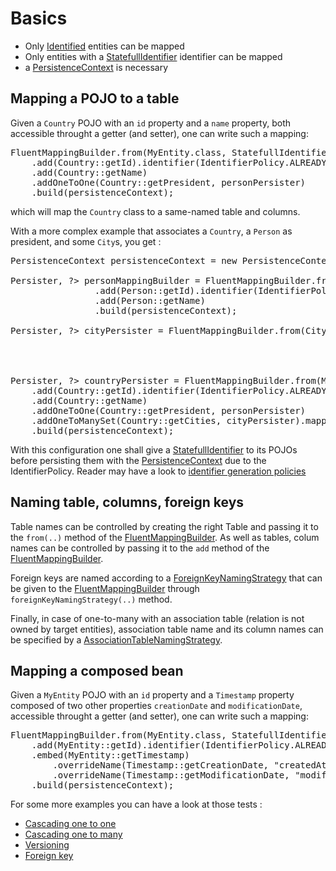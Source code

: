 # Basics

* Only [Identified](../id/Identified.java) entities can be mapped
* Only entities with a [StatefullIdentifier](../../../../../../../../../core/src/main/java/org/gama/stalactite/persistence/id/manager/StatefullIdentifier.java) identifier can be mapped
* a [PersistenceContext](PersistenceContext.java) is necessary

## Mapping a POJO to a table

Given a `Country` POJO with an `id` property and a `name` property, both accessible throught a getter (and setter), one can write such a mapping:

<pre>
FluentMappingBuilder.from(MyEntity.class, StatefullIdentifier.class)
	.add(Country::getId).identifier(IdentifierPolicy.ALREADY_ASSIGNED)
	.add(Country::getName)
	.addOneToOne(Country::getPresident, personPersister)
	.build(persistenceContext);
</pre>
which will map the `Country` class to a same-named table and columns.

With a more complex example that associates a `Country`, a `Person` as president, and some `City`s, you get :
<pre>
PersistenceContext persistenceContext = new PersistenceContext(new JdbcConnectionProvider(dataSource), new HSQLDBDialect());

Persister<Person, Identifier<Long>, ?> personMappingBuilder = FluentMappingBuilder.from(Person.class, Identifier.LONG_TYPE)
				.add(Person::getId).identifier(IdentifierPolicy.ALREADY_ASSIGNED)
				.add(Person::getName)
				.build(persistenceContext);
				
Persister<City, Identifier<Long>, ?> cityPersister = FluentMappingBuilder.from(City.class, Identifier.LONG_TYPE)
                                                     				.add(City::getId).identifier(IdentifierPolicy.ALREADY_ASSIGNED)
                                                     				.add(City::getName)
                                                     				.build(persistenceContext);

Persister<City, Identifier<Long>, ?> countryPersister = FluentMappingBuilder.from(MyEntity.class, StatefullIdentifier.class)
	.add(Country::getId).identifier(IdentifierPolicy.ALREADY_ASSIGNED)
	.add(Country::getName)
	.addOneToOne(Country::getPresident, personPersister)
	.addOneToManySet(Country::getCities, cityPersister).mappedBy(City::setCountry).cascading(ALL)
	.build(persistenceContext);
</pre>

With this configuration one shall give a [StatefullIdentifier](../../../../../../../../../core/src/main/java/org/gama/stalactite/persistence/id/manager/StatefullIdentifier.java) to its POJOs
before persisting them with the [PersistenceContext](PersistenceContext.java) due to the IdentifierPolicy.
Reader may have a look to [identifier generation policies](../../../../../../../../../core/src/main/java/org/gama/stalactite/persistence/id/manager/Identifier%20generation%20policies.md)

## Naming table, columns, foreign keys

Table names can be controlled by creating the right Table and passing it to the `from(..)` method of the [FluentMappingBuilder](FluentMappingBuilder.java).
As well as tables, colum names can be controlled by passing it to the `add` method of the [FluentMappingBuilder](FluentMappingBuilder.java).

Foreign keys are named according to a [ForeignKeyNamingStrategy](ForeignKeyNamingStrategy.java) that can be given to the [FluentMappingBuilder](FluentMappingBuilder.java)
through `foreignKeyNamingStrategy(..)` method.

Finally, in case of one-to-many with an association table (relation is not owned by target entities), association table name and its column names can
be specified by a [AssociationTableNamingStrategy](AssociationTableNamingStrategy.java).

## Mapping a composed bean

Given a `MyEntity` POJO with an `id` property and a `Timestamp` property composed of two other properties `creationDate` and `modificationDate`,
 accessible throught a getter (and setter), one can write such a mapping:

<pre>
FluentMappingBuilder.from(MyEntity.class, StatefullIdentifier.class)
	.add(MyEntity::getId).identifier(IdentifierPolicy.ALREADY_ASSIGNED)
	.embed(MyEntity::getTimestamp)
		.overrideName(Timestamp::getCreationDate, "createdAt")
		.overrideName(Timestamp::getModificationDate, "modifiedAt")
	.build(persistenceContext);
</pre>

For some more examples you can have a look at those tests :
- [Cascading one to one](FluentMappingBuilderCascadeTest.java)
- [Cascading one to many](FluentMappingBuilderCollectionCascadeTest.java)
- [Versioning](FluentMappingBuilderVersioningTest.java)
- [Foreign key](FluentMappingBuilderForeignKeyTest.java)

